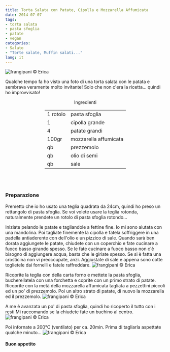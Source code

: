 ```yaml
---
title: Torta Salata con Patate, Cipolla e Mozzarella Affumicata
date: 2014-07-07
tags:
- torta salata
- pasta sfoglia
- patate
- vegan
categories:
- Salato
- "Torte salate, Muffin salati..."
lang: it
---
```

![](../2014-07-07-torta-salata-con-patate-cipolla-e-mozzarella-affumicata/header.jpg "frangipani © Erica")

Qualche tempo fa ho visto una foto di una torta salata con le patata e sembrava veramente molto invitante! Solo che non c'era la ricetta... quindi ho improvvisato!


<div id="wrapper" style="text-align: center">
  <div id="yourdiv" style="display: inline-block;">
    <div class="ingredients">
      <div class="ingredients-title">Ingredienti</div>
      <table>
        <tbody>
          <tr>
            <td>1 rotolo</td>
            <td>pasta sfoglia</td>
          </tr>
          <tr>
            <td>1</td>
            <td>cipolla grande</td>
          </tr>
          <tr>
            <td>4</td>
            <td>patate grandi</td>
          </tr>
          <tr>
            <td>100gr</td>
            <td>mozzarella affumicata</td>
          </tr>
          <tr>
            <td>qb</td>
            <td>prezzemolo</td>
          </tr>
          <tr>
            <td>qb</td>
            <td>olio di semi</td>
          </tr>
          <tr>
            <td>qb</td>
            <td>sale</td>
          </tr>
        </tbody>
      </table>
      <br></br>
    </div>
  </div>
</div>


<h3>
  <font color="grey">
    <i class="fa-solid fa-gears"></i>
  </font> Preparazione
</h3>

Premetto che io ho usato una teglia quadrata da 24cm, quindi ho preso un rettangolo di pasta sfoglia. Se voi volete usare la teglia rotonda, naturalmente prendete un rotolo di pasta sfoglia rotondo...

Iniziate pelando le patate e tagliandole a fettine fine. Io mi sono aiutata con una mandolina. Poi tagliate finemente la cipolla e fatela soffriggere in una padella antiaderente con dell'olio e un pizzico di sale. Quando sarà ben dorata aggiungete le patate, chiudete con un coperchio e fate cucinare a fuoco basso girando spesso. Se le fate cucinare a fuoco basso non c'è bisogno di aggiungere acqua, basta che le giriate spesso. Se si è fatta una crosticina non vi preoccupate, anzi. Aggiustate di sale e appena sono cotte toglietele dai fornelli e fatele raffreddare.
![](../2014-07-07-torta-salata-con-patate-cipolla-e-mozzarella-affumicata/patate.jpg "frangipani © Erica")

Ricoprite la teglia con della carta forno e mettete la pasta sfoglia, bucherellatela con una forchetta e coprite con un primo strato di patate. Ricoprite con la metà della mozzarella affumicata tagliata a pezzettini piccoli ed un po' di prezzemolo. Poi un altro strato di patate, di nuovo la mozzarella ed il prezzemolo. 
![](../2014-07-07-torta-salata-con-patate-cipolla-e-mozzarella-affumicata/teglia.jpg "frangipani © Erica")

A me è avanzata un po' di pasta sfoglia, quindi ho ricoperto il tutto con i resti Mi raccomando se la chiudete fate un buchino al centro.
![](../2014-07-07-torta-salata-con-patate-cipolla-e-mozzarella-affumicata/tegliachiusa.jpg "frangipani © Erica")

Poi infornate a 200°C (ventilato) per ca. 20min. Prima di tagliarla aspettate qualche minuto...
![](../2014-07-07-torta-salata-con-patate-cipolla-e-mozzarella-affumicata/risultato.jpg "frangipani © Erica")



<h4>Buon appetito
  <font color="red">
    <i class="fa-regular fa-face-smile"></i>
  </font>
</h4>